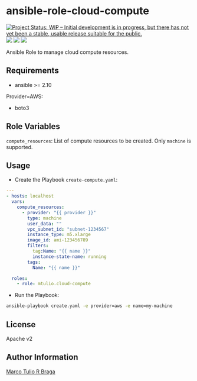 # ansible-role-cloud-compute

[![Project Status: WIP – Initial development is in progress, but there has not yet been a stable, usable release suitable for the public.](https://www.repostatus.org/badges/latest/wip.svg)](https://www.repostatus.org/#wip)
![](https://github.com/mtulio/ansible-role-cloud-compute/actions/workflows/release.yml/badge.svg)
![](https://github.com/mtulio/ansible-role-cloud-compute/actions/workflows/ci.yml/badge.svg?branch=main)
![](https://img.shields.io/ansible/role/59505)


Ansible Role to manage cloud compute resources.

Requirements
------------

* ansible >= 2.10

Provider=AWS:

* boto3


Role Variables
--------------

`compute_resources`: List of compute resources to be created. Only `machine` is supported.

<!--

Dependencies
------------

> TBD

-->


Usage
-----

- Create the Playbook `create-compute.yaml`:
```yaml
---
- hosts: localhost
  vars:
    compute_resources:
      - provider: "{{ provider }}"
        type: machine
        user_data: ""
        vpc_subnet_id: "subnet-1234567"
        instance_type: m5.xlarge
        image_id: ami-123456789
        filters:
          tag:Name: "{{ name }}"
          instance-state-name: running
        tags:
          Name: "{{ name }}"

  roles:
    - role: mtulio.cloud-compute
```

- Run the Playbook:

```bash
ansible-playbook create.yaml -e provider=aws -e name=my-machine
```

License
-------

Apache v2

Author Information
------------------

[Marco Tulio R Braga](https://github.com/mtulio)
